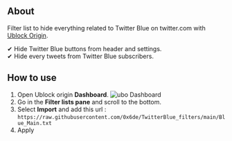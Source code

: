 ## About

Filter list to hide everything related to Twitter Blue on twitter.com with [Ublock Origin](https://github.com/gorhill/uBlock).


✔ Hide Twitter Blue buttons from header and settings.  
✔ Hide every tweets from Twitter Blue subscribers.


## How to use
1. Open Ublock origin **Dashboard**. ![ubo Dashboard](https://user-images.githubusercontent.com/886325/102916299-9b30c000-4483-11eb-92de-d54d53674436.png "ublock origin Dashboard")
2. Go in the **Filter lists pane** and scroll to the bottom.
3. Select **Import** and add this url :  
`https://raw.githubusercontent.com/0x6de/TwitterBlue_filters/main/Blue_Main.txt` 
4. Apply
